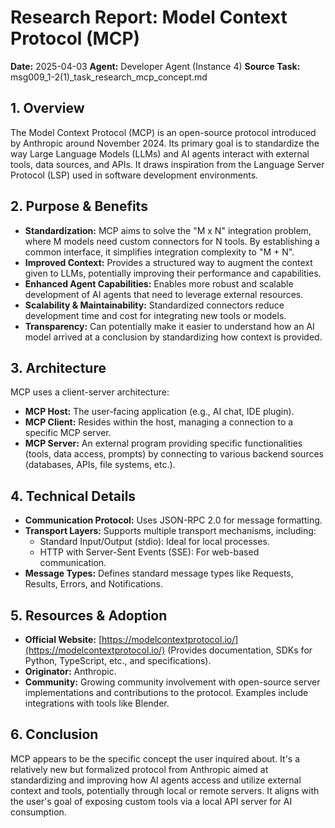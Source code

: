 # Research Report: Model Context Protocol (MCP)

**Date:** 2025-04-03
**Agent:** Developer Agent (Instance 4)
**Source Task:** msg009_1-2(1)\_task_research_mcp_concept.md

## 1. Overview

The Model Context Protocol (MCP) is an open-source protocol introduced by Anthropic around November 2024. Its primary goal is to standardize the way Large Language Models (LLMs) and AI agents interact with external tools, data sources, and APIs. It draws inspiration from the Language Server Protocol (LSP) used in software development environments.

## 2. Purpose & Benefits

- **Standardization:** MCP aims to solve the "M x N" integration problem, where M models need custom connectors for N tools. By establishing a common interface, it simplifies integration complexity to "M + N".
- **Improved Context:** Provides a structured way to augment the context given to LLMs, potentially improving their performance and capabilities.
- **Enhanced Agent Capabilities:** Enables more robust and scalable development of AI agents that need to leverage external resources.
- **Scalability & Maintainability:** Standardized connectors reduce development time and cost for integrating new tools or models.
- **Transparency:** Can potentially make it easier to understand how an AI model arrived at a conclusion by standardizing how context is provided.

## 3. Architecture

MCP uses a client-server architecture:

- **MCP Host:** The user-facing application (e.g., AI chat, IDE plugin).
- **MCP Client:** Resides within the host, managing a connection to a specific MCP server.
- **MCP Server:** An external program providing specific functionalities (tools, data access, prompts) by connecting to various backend sources (databases, APIs, file systems, etc.).

## 4. Technical Details

- **Communication Protocol:** Uses JSON-RPC 2.0 for message formatting.
- **Transport Layers:** Supports multiple transport mechanisms, including:
  - Standard Input/Output (stdio): Ideal for local processes.
  - HTTP with Server-Sent Events (SSE): For web-based communication.
- **Message Types:** Defines standard message types like Requests, Results, Errors, and Notifications.

## 5. Resources & Adoption

- **Official Website:** [https://modelcontextprotocol.io/](https://modelcontextprotocol.io/) (Provides documentation, SDKs for Python, TypeScript, etc., and specifications).
- **Originator:** Anthropic.
- **Community:** Growing community involvement with open-source server implementations and contributions to the protocol. Examples include integrations with tools like Blender.

## 6. Conclusion

MCP appears to be the specific concept the user inquired about. It's a relatively new but formalized protocol from Anthropic aimed at standardizing and improving how AI agents access and utilize external context and tools, potentially through local or remote servers. It aligns with the user's goal of exposing custom tools via a local API server for AI consumption.
